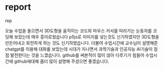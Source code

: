 # report
rep

오늘 수업을 들으면서 3D도형을 움직이는 코드와 마우스 커서를 따라가는 눈동자를 코딩해 보았는데 매우 흥미로웠습니다 p5js로 이미지를 넣는것도 신기하였지만 3D도형을 만든어내고 회전하게 하는 것도 신기하였습니다. 더불어 수업시간에 교수님이 설명해준 chatgpt를 이용해 대화롤 보았는데 시대가 지나면서 과학기술과 인공지능 AI기술이 점점 발전한다는 것을 느꼈습니다.
github를 써본적이 많이 않아 다루기가 힘들어 수업시간에 github에대해 좀더 많이 설명해 주셨으면 좋겠습니다.
